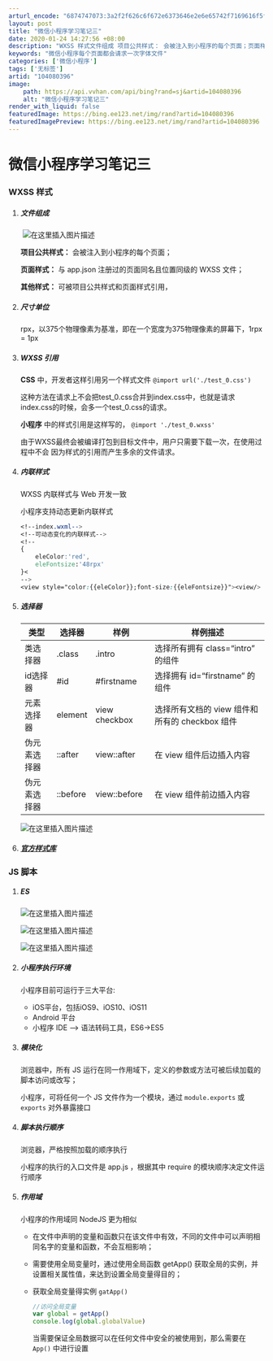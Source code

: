 ```yaml
---
arturl_encode: "6874747073:3a2f2f626c6f672e6373646e2e6e65742f7169616f5f78692f:61727469636c652f64657461696c732f313034303830333936"
layout: post
title: "微信小程序学习笔记三"
date: 2020-01-24 14:27:56 +08:00
description: "WXSS 样式文件组成​ 项目公共样式： 会被注入到小程序的每个页面；页面样式： 与 app.jso"
keywords: "微信小程序每个页面都会请求一次字体文件"
categories: ['微信小程序']
tags: ['无标签']
artid: "104080396"
image:
    path: https://api.vvhan.com/api/bing?rand=sj&artid=104080396
    alt: "微信小程序学习笔记三"
render_with_liquid: false
featuredImage: https://bing.ee123.net/img/rand?artid=104080396
featuredImagePreview: https://bing.ee123.net/img/rand?artid=104080396
---
```


# 微信小程序学习笔记三

### WXSS 样式

1. ##### 文件组成

   ​
   ![在这里插入图片描述](https://i-blog.csdnimg.cn/blog_migrate/c3997d24f3203a06841484b3c17b2ec8.png)

   **项目公共样式：**
   会被注入到小程序的每个页面；

   **页面样式：**
   与 app.json 注册过的页面同名且位置同级的 WXSS 文件；

   **其他样式：**
   可被项目公共样式和页面样式引用，
2. ##### 尺寸单位

   rpx，以375个物理像素为基准，即在一个宽度为375物理像素的屏幕下，1rpx = 1px
3. ##### WXSS 引用

   **CSS**
   中，开发者这样引用另一个样式文件
   `@import url('./test_0.css')`

   这种方法在请求上不会把test\_0.css合并到index.css中，也就是请求index.css的时候，会多一个test\_0.css的请求。

   **小程序**
   中的样式引用是这样写的，
   `@import './test_0.wxss'`

   由于WXSS最终会被编译打包到目标文件中，用户只需要下载一次，在使用过程中不会 因为样式的引用而产生多余的文件请求。
4. ##### 内联样式

   WXSS 内联样式与 Web 开发一致

   小程序支持动态更新内联样式

   ```css
   <!--index.wxml-->
   <!--可动态变化的内联样式-->
   <!--
   {
       eleColor:'red',
       eleFontsize:'48rpx'
   }<
   -->
   <view style="color:{{eleColor}};font-size:{{eleFontsize}}"><view/>

   ```
5. ##### 选择器

   | 类型 | 选择器 | 样例 | 样例描述 |
   | --- | --- | --- | --- |
   | 类选择器 | .class | .intro | 选择所有拥有 class=“intro” 的组件 |
   | id选择器 | #id | #firstname | 选择拥有 id=“firstname” 的组件 |
   | 元素选择器 | element | view checkbox | 选择所有文档的 view 组件和所有的 checkbox 组件 |
   | 伪元素选择器 | ::after | view::after | 在 view 组件后边插入内容 |
   | 伪元素选择器 | ::before | view::before | 在 view 组件前边插入内容 |

   ![在这里插入图片描述](https://i-blog.csdnimg.cn/blog_migrate/a5f6a917c4089316caff330e68d9e7a6.png)
6. ##### [官方样式库](https://github.com/Tencent/weui-wxss)

### JS 脚本

1. ##### ES

   ![在这里插入图片描述](https://i-blog.csdnimg.cn/blog_migrate/94b1695aeb3b8ce2adf78c8a2a8d6e8a.png)
     
   ![在这里插入图片描述](https://i-blog.csdnimg.cn/blog_migrate/f1c424accfad8df8d251a47571825019.png)
     
   ![在这里插入图片描述](https://i-blog.csdnimg.cn/blog_migrate/902afc5d9fe0f9262d23a0e6da2ef4e9.png)
2. ##### 小程序执行环境

   小程序目前可运行于三大平台:

   * iOS平台，包括iOS9、iOS10、iOS11
   * Android 平台
   * 小程序 IDE --> 语法转码工具，ES6->ES5
3. ##### 模块化

   浏览器中，所有 JS 运行在同一作用域下，定义的参数或方法可被后续加载的脚本访问或改写；

   小程序，可将任何一个 JS 文件作为一个模块，通过
   `module.exports`
   或
   `exports`
   对外暴露接口
4. ##### 脚本执行顺序

   浏览器，严格按照加载的顺序执行

   小程序的执行的入口文件是 app.js ，根据其中 require 的模块顺序决定文件运行顺序
5. ##### 作用域

   小程序的作用域同 NodeJS 更为相似

   * 在文件中声明的变量和函数只在该文件中有效，不同的文件中可以声明相同名字的变量和函数，不会互相影响；
   * 需要使用全局变量时，通过使用全局函数 getApp() 获取全局的实例，并设置相关属性值，来达到设置全局变量得目的；
   * 获取全局变量得实例
     `gatApp()`

     ```javascript
     //访问全局变量
     var global = getApp()
     console.log(global.globalValue)

     ```

     当需要保证全局数据可以在任何文件中安全的被使用到，那么需要在
     `App()`
     中进行设置